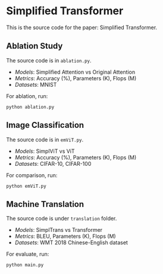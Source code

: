 # Simplified Transformer

This is the source code for the paper: Simplified Transformer.

## Ablation Study
The source code is in `ablation.py`.

* *Models*: Simplified Attention vs Original Attention
* *Metrics*: Accuracy (%), Parameters (K), Flops (M)
* *Datasets*: MNIST

For ablation, run:
```
python ablation.py
```

## Image Classification
The source code is in `emViT.py`.

* *Models*: SimplViT vs ViT
* *Metrics*: Accuracy (%), Parameters (K), Flops (M)
* *Datasets*: CIFAR-10, CIFAR-100

For comparison, run:
```
python emViT.py
```

## Machine Translation
The source code is under `translation` folder.

* *Models*: SimplTrans vs Transformer
* *Metrics*: BLEU, Parameters (K), Flops (M)
* *Datasets*: WMT 2018 Chinese-English dataset

For evaluate, run:
```
python main.py
```

